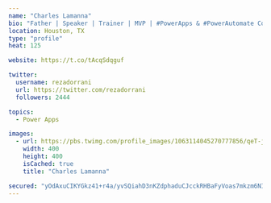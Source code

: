 ```yaml
---
name: "Charles Lamanna"
bio: "Father | Speaker | Trainer | MVP | #PowerApps & #PowerAutomate Community Super User | YouTuber Right-pointing triangle http://youtube.com/c/rezadorrani | Learn - Share - Clockwise rightwards and leftwards open circle arrows"
location: Houston, TX
type: "profile"
heat: 125

website: https://t.co/tAcqSdqguf

twitter:
  username: rezadorrani
  url: https://twitter.com/rezadorrani
  followers: 2444

topics:
  - Power Apps

images:
  - url: https://pbs.twimg.com/profile_images/1063114045270777856/qeT-jpWr_400x400.jpg
    width: 400
    height: 400
    isCached: true
    title: "Charles Lamanna"

secured: "yOdAxuCIKYGkz41+r4a/yvSQiahD3nKZdphaduCJcckRHBaFyVoas7mkzm6NIpnDLk+ae8Zrj23ayAGtycLJe+/jknfCqbik4V8pRYajtbnX4s0qJUC3jeieycN6Oe61C5UIAqoGfO9Ikf0HyCwJWP2KhEUO6mdmF83c4FThuzAe22sfir+zglUM/3cwNKg56Ukiyf9wxBDtc/lSie1lqCtdK2lo6Hct2Uko9ajcU6HNGUK9IG+9ndt7oLZH5HGeAXn8xo5EGJIzcVeU7A3Lh4mYZq/7vIqWhNEfCjYUR9Gi0nhpGz+ATjZYmarvXBSNfoUqCjeG7nl4PTul1CuOFazMzs6zoiU16jB1YG2WhF1xVsA2DHUq8xoZhlCF/sFth/3+yE622IoYn+Rdeg1VY+pL7lBtrVlU0SGzUj850PQ=;fPRn4NmLN38A65zlnWJYvg=="
---
```


